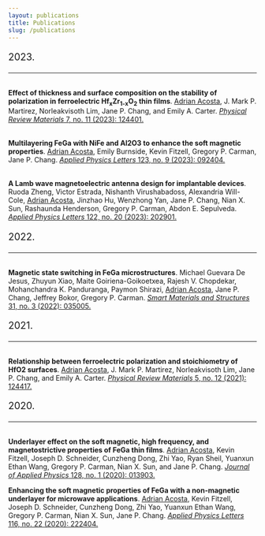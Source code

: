 ```yaml
---
layout: publications
title: Publications
slug: /publications
---
```


<p style="font-size: 1.4em;">2023.</p><hr style="margin-bottom: 5 px;">

<br/><span style="font-weight: bold">Effect of thickness and surface composition on the stability of polarization in ferroelectric Hf<sub>x</sub>Zr<sub>1-x</sub>O<sub>2</sub> thin films</span>.
<u>Adrian Acosta</u>, J. Mark P. Martirez, Norleakvisoth Lim, Jane P. Chang, and Emily A. Carter. <a href="https://doi.org/10.1103/PhysRevMaterials.7.124401"><i>Physical Review Materials</i> 7, no. 11 (2023): 124401.</a>

<br/><span style="font-weight: bold">Multilayering FeGa with NiFe and Al2O3 to enhance the soft magnetic properties</span>.
<u>Adrian Acosta</u>, Emily Burnside, Kevin Fitzell, Gregory P. Carman, Jane P. Chang.
<a href="https://doi.org/10.1063/5.0151283"><i>Applied Physics Letters</i> 123, no. 9 (2023): 092404.</a>

<br/><span style="font-weight: bold">A Lamb wave magnetoelectric antenna design for implantable devices</span>.
Ruoda Zheng, Victor Estrada, Nishanth Virushabadoss, Alexandria Will-Cole, <u>Adrian Acosta</u>, Jinzhao Hu, Wenzhong Yan, Jane P. Chang, Nian X. Sun, Rashaunda Henderson, Gregory P. Carman, Abdon E. Sepulveda. <a href="https://doi.org/10.1063/5.0151937"><i>Applied Physics Letters</i> 122, no. 20 (2023): 202901.</a>

<p style="font-size: 1.4em;">2022.</p><hr style="margin-bottom: 5 px;">

<br/><span style="font-weight: bold">Magnetic state switching in FeGa microstructures</span>.
Michael Guevara De Jesus, Zhuyun Xiao, Maite Goiriena-Goikoetxea, Rajesh V. Chopdekar, Mohanchandra K. Panduranga, Paymon Shirazi, <u>Adrian Acosta</u>, Jane P. Chang, Jeffrey Bokor, Gregory P. Carman. <a href="https://doi.org/10.1088/1361-665X/ac46db"><i>Smart Materials and Structures</i> 31, no. 3 (2022): 035005.</a>

<p style="font-size: 1.4em;">2021.</p><hr style="margin-bottom: 5 px;">

<br/><span style="font-weight: bold">Relationship between ferroelectric polarization and stoichiometry of HfO2 surfaces</span>.
<u>Adrian Acosta</u>, J. Mark P. Martirez, Norleakvisoth Lim, Jane P. Chang, and Emily A. Carter. <a href="https://doi.org/10.1103/PhysRevMaterials.5.124417"><i>Physical Review Materials</i> 5, no. 12 (2021): 124417.</a>

<p style="font-size: 1.4em;">2020.</p><hr style="margin-bottom: 5 px;">
<br/><span style="font-weight: bold">Underlayer effect on the soft magnetic, high frequency, and magnetostrictive properties of FeGa thin films</span>.
<u>Adrian Acosta</u>, Kevin Fitzell, Joseph D. Schneider, Cunzheng Dong, Zhi Yao, Ryan Sheil, Yuanxun Ethan Wang, Gregory P. Carman, Nian X. Sun, and Jane P. Chang. 
<a href="https://doi.org/10.1063/5.0011873"><i>Journal of Applied Physics</i> 128, no. 1 (2020): 013903.</a>

<span style="font-weight: bold">Enhancing the soft magnetic properties of FeGa with a non-magnetic underlayer for microwave applications</span>.
<u>Adrian Acosta</u>, Kevin Fitzell, Joseph D. Schneider, Cunzheng Dong, Zhi Yao, Yuanxun Ethan Wang, Gregory P. Carman, Nian X. Sun, Jane P. Chang.
<a href="https://doi.org/10.1063/5.0007603"><i>Applied Physics Letters</i> 116, no. 22 (2020): 222404.</a>

